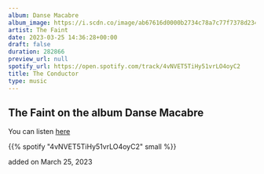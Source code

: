 ```yaml
---
album: Danse Macabre
album_image: https://i.scdn.co/image/ab67616d0000b2734c78a7c77f7378d234ad2f3c
artist: The Faint
date: 2023-03-25 14:36:28+00:00
draft: false
duration: 282866
preview_url: null
spotify_url: https://open.spotify.com/track/4vNVET5TiHy51vrLO4oyC2
title: The Conductor
type: music
---
```



## The Faint on the album Danse Macabre

You can listen [here](https://open.spotify.com/track/4vNVET5TiHy51vrLO4oyC2)

{{% spotify "4vNVET5TiHy51vrLO4oyC2" small %}}

added on March 25, 2023